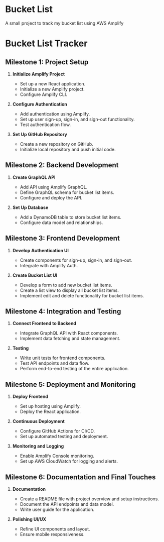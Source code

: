 # Bucket List
A small project to track my bucket list using AWS Amplify

# Bucket List Tracker

## Milestone 1: Project Setup

1. **Initialize Amplify Project**
   - Set up a new React application.
   - Initialize a new Amplify project.
   - Configure Amplify CLI.

2. **Configure Authentication**
   - Add authentication using Amplify.
   - Set up user sign-up, sign-in, and sign-out functionality.
   - Test authentication flow.

3. **Set Up GitHub Repository**
   - Create a new repository on GitHub.
   - Initialize local repository and push initial code.

## Milestone 2: Backend Development

1. **Create GraphQL API**
   - Add API using Amplify GraphQL.
   - Define GraphQL schema for bucket list items.
   - Configure and deploy the API.

2. **Set Up Database**
   - Add a DynamoDB table to store bucket list items.
   - Configure data model and relationships.

## Milestone 3: Frontend Development

1. **Develop Authentication UI**
   - Create components for sign-up, sign-in, and sign-out.
   - Integrate with Amplify Auth.

2. **Create Bucket List UI**
   - Develop a form to add new bucket list items.
   - Create a list view to display all bucket list items.
   - Implement edit and delete functionality for bucket list items.

## Milestone 4: Integration and Testing

1. **Connect Frontend to Backend**
   - Integrate GraphQL API with React components.
   - Implement data fetching and state management.

2. **Testing**
   - Write unit tests for frontend components.
   - Test API endpoints and data flow.
   - Perform end-to-end testing of the entire application.

## Milestone 5: Deployment and Monitoring

1. **Deploy Frontend**
   - Set up hosting using Amplify.
   - Deploy the React application.

2. **Continuous Deployment**
   - Configure GitHub Actions for CI/CD.
   - Set up automated testing and deployment.

3. **Monitoring and Logging**
   - Enable Amplify Console monitoring.
   - Set up AWS CloudWatch for logging and alerts.

## Milestone 6: Documentation and Final Touches

1. **Documentation**
   - Create a README file with project overview and setup instructions.
   - Document the API endpoints and data model.
   - Write user guide for the application.

2. **Polishing UI/UX**
   - Refine UI components and layout.
   - Ensure mobile responsiveness.
